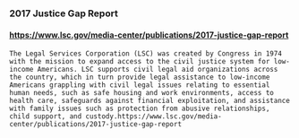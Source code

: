 ### 2017 Justice Gap Report

#### https://www.lsc.gov/media-center/publications/2017-justice-gap-report

``` The Legal Services Corporation (LSC) was created by Congress in 1974 with the mission to expand access to the civil justice system for low-income Americans. LSC supports civil legal aid organizations across the country, which in turn provide legal assistance to low-income Americans grappling with civil legal issues relating to essential human needs, such as safe housing and work environments, access to health care, safeguards against financial exploitation, and assistance with family issues such as protection from abusive relationships, child support, and custody.https://www.lsc.gov/media-center/publications/2017-justice-gap-report ```
